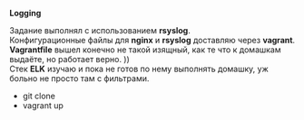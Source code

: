 **Logging**

Задание выполнял с использованием **rsyslog**.  
Конфигурационные файлы для **nginx** и **rsyslog** доставляю через **vagrant**. **Vagrantfile** вышел конечно не такой изящный, как те что к домашкам выдаёте, но работает верно. ))  
Стек **ELK** изучаю и пока не готов по нему выполнять домашку, уж больно не просто там с фильтрами. 
- git clone 
- vagrant up
